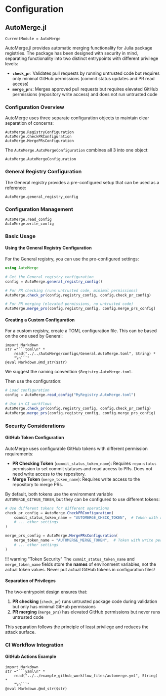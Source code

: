 # Configuration

## AutoMerge.jl

```@meta
CurrentModule = AutoMerge
```

AutoMerge.jl provides automatic merging functionality for Julia package registries. The package has been designed with security in mind, separating functionality into two distinct entrypoints with different privilege levels:

- **`check_pr`**: Validates pull requests by running untrusted code but requires only minimal GitHub permissions (commit status updates and PR read access)
- **`merge_prs`**: Merges approved pull requests but requires elevated GitHub permissions (repository write access) and does not run untrusted code

### Configuration Overview

AutoMerge uses three separate configuration objects to maintain clear separation of concerns:

```@docs
AutoMerge.RegistryConfiguration
AutoMerge.CheckPRConfiguration
AutoMerge.MergePRsConfiguration
```

The `AutoMerge.AutoMergeConfiguration` combines all 3 into one object:

```@docs
AutoMerge.AutoMergeConfiguration
```

### General Registry Configuration

The General registry provides a pre-configured setup that can be used as a reference:

```@docs
AutoMerge.general_registry_config
```

### Configuration Management

```@docs
AutoMerge.read_config
AutoMerge.write_config
```

### Basic Usage

#### Using the General Registry Configuration

For the General registry, you can use the pre-configured settings:

```julia
using AutoMerge

# Get the General registry configuration
config = AutoMerge.general_registry_config()

# For PR checking (runs untrusted code, minimal permissions)
AutoMerge.check_pr(config.registry_config, config.check_pr_config)

# For PR merging (elevated permissions, no untrusted code)
AutoMerge.merge_prs(config.registry_config, config.merge_prs_config)
```

#### Creating a Custom Configuration

For a custom registry, create a TOML configuration file. This can be based on the one used by General:

```@eval
import Markdown
str ="```toml\n" * 
    read("../../AutoMerge/configs/General.AutoMerge.toml", String) *
    "\n```"
@eval Markdown.@md_str($str)
```

We suggest the naming convention `$Registry.AutoMerge.toml`.

Then use the configuration:

```julia
# Load configuration
config = AutoMerge.read_config("MyRegistry.AutoMerge.toml")

# Use in CI workflows
AutoMerge.check_pr(config.registry_config, config.check_pr_config)
AutoMerge.merge_prs(config.registry_config, config.merge_prs_config)
```

### Security Considerations

#### GitHub Token Configuration

AutoMerge uses configurable GitHub tokens with different permission requirements:

- **PR Checking Token** (`commit_status_token_name`): Requires `repo:status` permission to set commit statuses and read access to PRs. Does not need write access to the repository.
- **Merge Token** (`merge_token_name`): Requires write access to the repository to merge PRs.

By default, both tokens use the environment variable `AUTOMERGE_GITHUB_TOKEN`, but they can be configured to use different tokens:

```julia
# Use different tokens for different operations
check_pr_config = AutoMerge.CheckPRConfiguration(
    commit_status_token_name = "AUTOMERGE_CHECK_TOKEN",  # Token with repo:status permission
    # ... other settings
)

merge_prs_config = AutoMerge.MergePRsConfiguration(
    merge_token_name = "AUTOMERGE_MERGE_TOKEN",  # Token with write permission
    # ... other settings
)
```

!!! warning "Token Security"
    The `commit_status_token_name` and `merge_token_name` fields store the **names** of environment variables, not the actual token values. Never put actual GitHub tokens in configuration files!

#### Separation of Privileges

The two-entrypoint design ensures that:

1. **PR checking** (`check_pr`) runs untrusted package code during validation but only has minimal GitHub permissions
2. **PR merging** (`merge_prs`) has elevated GitHub permissions but never runs untrusted code

This separation follows the principle of least privilege and reduces the attack surface.

### CI Workflow Integration

#### GitHub Actions Example

```@eval
import Markdown
str ="```yaml\n" * 
    read("../../example_github_workflow_files/automerge.yml", String) *
    "\n```"
@eval Markdown.@md_str($str)
```
